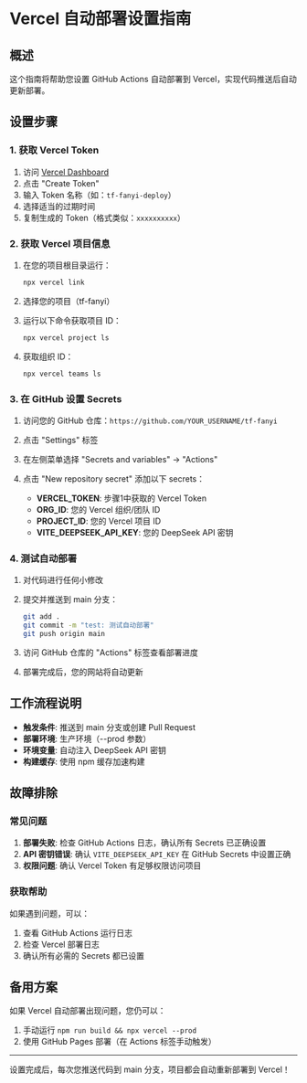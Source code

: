 # Vercel 自动部署设置指南

## 概述

这个指南将帮助您设置 GitHub Actions 自动部署到 Vercel，实现代码推送后自动更新部署。

## 设置步骤

### 1. 获取 Vercel Token

1. 访问 [Vercel Dashboard](https://vercel.com/account/tokens)
2. 点击 "Create Token"
3. 输入 Token 名称（如：`tf-fanyi-deploy`）
4. 选择适当的过期时间
5. 复制生成的 Token（格式类似：`xxxxxxxxxx`）

### 2. 获取 Vercel 项目信息

1. 在您的项目根目录运行：
   ```bash
   npx vercel link
   ```
   
2. 选择您的项目（tf-fanyi）

3. 运行以下命令获取项目 ID：
   ```bash
   npx vercel project ls
   ```
   
4. 获取组织 ID：
   ```bash
   npx vercel teams ls
   ```

### 3. 在 GitHub 设置 Secrets

1. 访问您的 GitHub 仓库：`https://github.com/YOUR_USERNAME/tf-fanyi`
2. 点击 "Settings" 标签
3. 在左侧菜单选择 "Secrets and variables" → "Actions"
4. 点击 "New repository secret" 添加以下 secrets：

   - **VERCEL_TOKEN**: 步骤1中获取的 Vercel Token
   - **ORG_ID**: 您的 Vercel 组织/团队 ID
   - **PROJECT_ID**: 您的 Vercel 项目 ID
   - **VITE_DEEPSEEK_API_KEY**: 您的 DeepSeek API 密钥

### 4. 测试自动部署

1. 对代码进行任何小修改
2. 提交并推送到 main 分支：
   ```bash
   git add .
   git commit -m "test: 测试自动部署"
   git push origin main
   ```
   
3. 访问 GitHub 仓库的 "Actions" 标签查看部署进度
4. 部署完成后，您的网站将自动更新

## 工作流程说明

- **触发条件**: 推送到 main 分支或创建 Pull Request
- **部署环境**: 生产环境（--prod 参数）
- **环境变量**: 自动注入 DeepSeek API 密钥
- **构建缓存**: 使用 npm 缓存加速构建

## 故障排除

### 常见问题

1. **部署失败**: 检查 GitHub Actions 日志，确认所有 Secrets 已正确设置
2. **API 密钥错误**: 确认 `VITE_DEEPSEEK_API_KEY` 在 GitHub Secrets 中设置正确
3. **权限问题**: 确认 Vercel Token 有足够权限访问项目

### 获取帮助

如果遇到问题，可以：
1. 查看 GitHub Actions 运行日志
2. 检查 Vercel 部署日志
3. 确认所有必需的 Secrets 都已设置

## 备用方案

如果 Vercel 自动部署出现问题，您仍可以：
1. 手动运行 `npm run build && npx vercel --prod`
2. 使用 GitHub Pages 部署（在 Actions 标签手动触发）

---

设置完成后，每次您推送代码到 main 分支，项目都会自动重新部署到 Vercel！ 